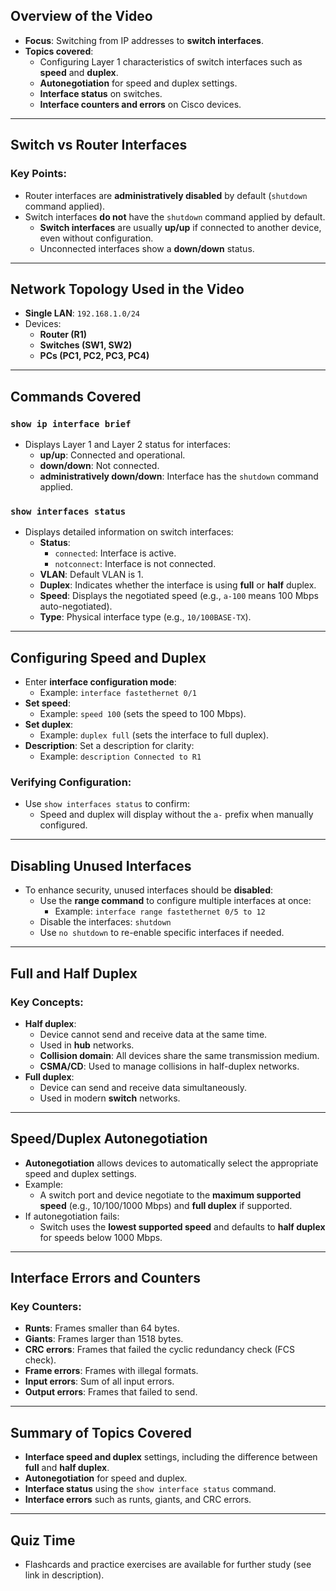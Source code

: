 
## Overview of the Video

- **Focus**: Switching from IP addresses to **switch interfaces**.
- **Topics covered**:
  - Configuring Layer 1 characteristics of switch interfaces such as **speed** and **duplex**.
  - **Autonegotiation** for speed and duplex settings.
  - **Interface status** on switches.
  - **Interface counters and errors** on Cisco devices.

---

## Switch vs Router Interfaces

### Key Points:
- Router interfaces are **administratively disabled** by default (`shutdown` command applied).
- Switch interfaces **do not** have the `shutdown` command applied by default.
  - **Switch interfaces** are usually **up/up** if connected to another device, even without configuration.
  - Unconnected interfaces show a **down/down** status.

---

## Network Topology Used in the Video

- **Single LAN**: `192.168.1.0/24`
- Devices:
  - **Router (R1)**
  - **Switches (SW1, SW2)**
  - **PCs (PC1, PC2, PC3, PC4)**

---

## Commands Covered

### `show ip interface brief`
- Displays Layer 1 and Layer 2 status for interfaces:
  - **up/up**: Connected and operational.
  - **down/down**: Not connected.
  - **administratively down/down**: Interface has the `shutdown` command applied.

### `show interfaces status`
- Displays detailed information on switch interfaces:
  - **Status**:
    - `connected`: Interface is active.
    - `notconnect`: Interface is not connected.
  - **VLAN**: Default VLAN is 1.
  - **Duplex**: Indicates whether the interface is using **full** or **half** duplex.
  - **Speed**: Displays the negotiated speed (e.g., `a-100` means 100 Mbps auto-negotiated).
  - **Type**: Physical interface type (e.g., `10/100BASE-TX`).

---

## Configuring Speed and Duplex

- Enter **interface configuration mode**:
  - Example: `interface fastethernet 0/1`
- **Set speed**:
  - Example: `speed 100` (sets the speed to 100 Mbps).
- **Set duplex**:
  - Example: `duplex full` (sets the interface to full duplex).
- **Description**: Set a description for clarity:
  - Example: `description Connected to R1`

### Verifying Configuration:
- Use `show interfaces status` to confirm:
  - Speed and duplex will display without the `a-` prefix when manually configured.

---

## Disabling Unused Interfaces

- To enhance security, unused interfaces should be **disabled**:
  - Use the **range command** to configure multiple interfaces at once:
    - Example: `interface range fastethernet 0/5 to 12`
  - Disable the interfaces: `shutdown`
  - Use `no shutdown` to re-enable specific interfaces if needed.

---

## Full and Half Duplex

### Key Concepts:
- **Half duplex**: 
  - Device cannot send and receive data at the same time.
  - Used in **hub** networks.
  - **Collision domain**: All devices share the same transmission medium.
  - **CSMA/CD**: Used to manage collisions in half-duplex networks.
- **Full duplex**:
  - Device can send and receive data simultaneously.
  - Used in modern **switch** networks.

---

## Speed/Duplex Autonegotiation

- **Autonegotiation** allows devices to automatically select the appropriate speed and duplex settings.
- Example:
  - A switch port and device negotiate to the **maximum supported speed** (e.g., 10/100/1000 Mbps) and **full duplex** if supported.
- If autonegotiation fails:
  - Switch uses the **lowest supported speed** and defaults to **half duplex** for speeds below 1000 Mbps.

---

## Interface Errors and Counters

### Key Counters:
- **Runts**: Frames smaller than 64 bytes.
- **Giants**: Frames larger than 1518 bytes.
- **CRC errors**: Frames that failed the cyclic redundancy check (FCS check).
- **Frame errors**: Frames with illegal formats.
- **Input errors**: Sum of all input errors.
- **Output errors**: Frames that failed to send.

---

## Summary of Topics Covered

- **Interface speed and duplex** settings, including the difference between **full** and **half duplex**.
- **Autonegotiation** for speed and duplex.
- **Interface status** using the `show interface status` command.
- **Interface errors** such as runts, giants, and CRC errors.

---

## Quiz Time

- Flashcards and practice exercises are available for further study (see link in description).
